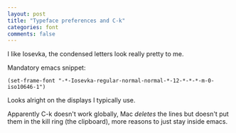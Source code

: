 ```yaml
---
layout: post
title: "Typeface preferences and C-k"
categories: font
comments: false
---
```


I like Iosevka, the condensed letters look really pretty to
me.

Mandatory emacs snippet:
```racket
(set-frame-font "-*-Iosevka-regular-normal-normal-*-12-*-*-*-m-0-iso10646-1")
```

Looks alright on the displays I typically use.

Apparently C-k doesn't work globally, Mac *deletes* the lines but doesn't 
put them in the kill ring (the clipboard), more reasons to just stay inside emacs.
